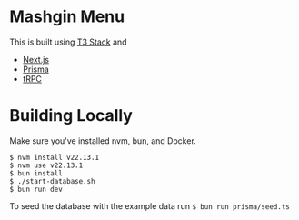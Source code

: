 # Mashgin Menu

This is built using [T3 Stack](https://create.t3.gg/) and

- [Next.js](https://nextjs.org)
- [Prisma](https://prisma.io)
- [tRPC](https://trpc.io)

# Building Locally

Make sure you've installed nvm, bun, and Docker.

```
$ nvm install v22.13.1
$ nvm use v22.13.1
$ bun install
$ ./start-database.sh
$ bun run dev
```

To seed the database with the example data run `$ bun run prisma/seed.ts`
